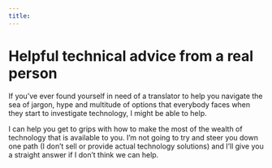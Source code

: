 ```yaml
--- 
title:
---
```


<h1>Helpful technical advice from a real person</h1>

<p>If you’ve ever found yourself in need of a translator to help you navigate the sea of jargon, hype and multitude of options that everybody faces when they start to investigate technology, I might be able to help.</p>

<p>I can help you get to grips with how to make the most of the wealth of technology that is available to you.  I’m not going to try and steer you down one path (I don’t sell or provide actual technology solutions) and I’ll give you a straight answer if I don’t think we can help.</p>
